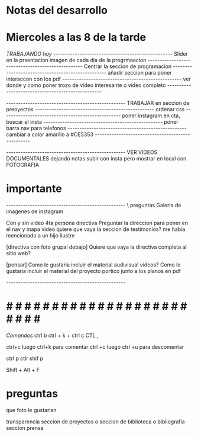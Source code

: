 # Notas del desarrollo
# Miercoles a las 8 de la tarde  
*TRABAJANDO hoy*
*--------------------------------------------------*
Slider en la prsentacion 
imagen de cada dia de la progrmaacion
*--------------------------------------------------*
Centrar la seccion de programacion
*--------------------------------------------------*
añadir seccion para poner interaccon con los pdf
*--------------------------------------------------*
ver donde y como poner trozo de video interesante 
o video completo
*--------------------------------------------------*

*--------------------------------------------------*
TRABAJAR en seccion de preoyectos
*--------------------------------------------------*
ordenar css
*--------------------------------------------------*
poner instagram en cta, buscar el insta
*--------------------------------------------------*
poner barra nav para telefonos 
*--------------------------------------------------*
cambiar a color amarillo a #CE5353
*--------------------------------------------------*

*--------------------------------------------------*
VER VIDEOS DOCUMENTALES dejando notas
subir con insta pero mostrar en local con FOTOGRAFIA

# importante 

*--------------------------------------------------*
\\ preguntas
Galeria de imagenes de instagram 

Con y sin video 
4ta persona directiva
Preguntar la direccion para poner en el nav y mapa
video 
quiere que vaya la seccion de testimonios?
me habia mencionado a un hijo ilustre

[directiva con foto grupal debajo] 
Quiere que vaya la directiva completa al sitio web?

[pensar]
Como le gustaria incluir el material audivisual videos?
Como le gustaria incluir el material del proyecto portico junto a los
planos en pdf 




*--------------------------------------------------*
# # # # # # # # # # # # # # # # # # # # # # # # # #



*Comandos*
ctrl b
ctrl + k + ctrl c
CTL ,

ctrl+c luego ctrl+k para comentar
ctrl +c luego ctrl +u para descomentar

ctrl p
ctlr shif p

Shift + Alt + F


# preguntas
que foto le gustarian

transparencia 
seccion de proyectos
o seccion de biblioteca o bibliografia seccion prensa